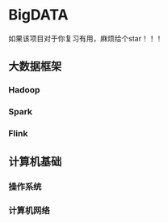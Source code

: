# BigDATA


如果该项目对于你复习有用，麻烦给个star！！！



## 大数据框架

### Hadoop



### Spark



### Flink













## 计算机基础

### 操作系统

### 计算机网络
